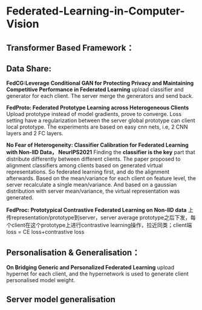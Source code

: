 # Federated-Learning-in-Computer-Vision

## Transformer Based Framework：

## Data Share:
**FedCG:Leverage Conditional GAN for Protecting Privacy and Maintaining Competitive Performance in Federated Learning** upload classifier and generator for each client. The server merge the generators and send back.

**FedProto: Federated Prototype Learning across Heterogeneous Clients**
Upload prototype instead of model gradients, prove to converge. Loss setting have a regularization between the server global prototype can client local prototype. The experiments are based on easy cnn nets, i.e, 2 CNN layers and 2 FC layers. 

**No Fear of Heterogeneity: Classifier Calibration for Federated Learning with Non-IID Data， NeurIPS2021**
Finding the **classifier is the key** part that distribute differently between different clients. 
The paper proposed to alignment classifiers among clients based on generated virtual representations. So federated learning first, and do the alignment afterwards. 
Based on the mean/variance for each client on feature level, the server recalculate a single mean/variance. And based on a gaussian distribution with server mean/variance, the virtual representation was generated. 

**FedProc: Prototypical Contrastive Federated Learning on Non-IID data**
上传representation/prototype到server，server average prototype之后下发，每个client在这个prototype上进行contrastive learning操作，拉近同类；client端loss = CE loss+contrastive loss


## Personalisation & Generalisation：
**On Bridging Generic and Personalized Federated Learning**
upload hypernet for each client, and the hypernetwork is used to generate client personalised model weight. 

## Server model generalisation
